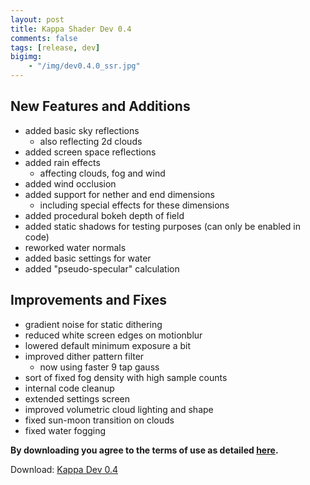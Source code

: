 ```yaml
---
layout: post
title: Kappa Shader Dev 0.4
comments: false
tags: [release, dev]
bigimg: 
    - "/img/dev0.4.0_ssr.jpg"
---
```


<h2>New Features and Additions</h2>

* added basic sky reflections
  * also reflecting 2d clouds
* added screen space reflections
* added rain effects
  * affecting clouds, fog and wind
* added wind occlusion
* added support for nether and end dimensions
  * including special effects for these dimensions
* added procedural bokeh depth of field
* added static shadows for testing purposes (can only be enabled in code)
* reworked water normals
* added basic settings for water
* added "pseudo-specular" calculation

<h2>Improvements and Fixes</h2>

* gradient noise for static dithering 
* reduced white screen edges on motionblur
* lowered default minimum exposure a bit
* improved dither pattern filter
  * now using faster 9 tap gauss
* sort of fixed fog density with high sample counts
* internal code cleanup
* extended settings screen
* improved volumetric cloud lighting and shape
* fixed sun-moon transition on clouds
* fixed water fogging

**By downloading you agree to the terms of use as detailed [here](https://rre36.github.io/kappa_shader_web/license/).**

Download: [Kappa Dev 0.4](https://github.com/rre36/kappa_shader_web/releases/download/v0.4.0/Kappa_dev0.4.0.zip)